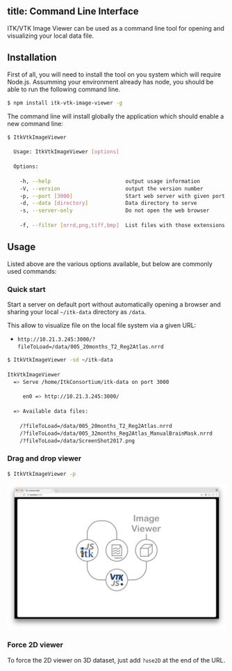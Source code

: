 title: Command Line Interface
---

ITK/VTK Image Viewer can be used as a command line tool for opening and visualizing your local data file.

## Installation

First of all, you will need to install the tool on you system which will require Node.js.
Assumming your environment already has node, you should be able to run the following command line.

```sh
$ npm install itk-vtk-image-viewer -g
```

The command line will install globally the application which should enable a new command line:

```sh
$ ItkVtkImageViewer

  Usage: ItkVtkImageViewer [options]

  Options:

    -h, --help                        output usage information
    -V, --version                     output the version number
    -p, --port [3000]                 Start web server with given port
    -d, --data [directory]            Data directory to serve
    -s, --server-only                 Do not open the web browser
    
    -f, --filter [nrrd,png,tiff,bmp]  List files with those extensions in data directory
```

## Usage 

Listed above are the various options available, but below are commonly used commands:


### Quick start

Start a server on default port without automatically opening a browser and sharing your local `~/itk-data` directory as `/data`.

This allow to visualize file on the local file system via a given URL: 
- `http://10.21.3.245:3000/?fileToLoad=/data/005_20months_T2_Reg2Atlas.nrrd`

```sh
$ ItkVtkImageViewer -sd ~/itk-data

ItkVtkImageViewer
  => Serve /home/ItkConsortium/itk-data on port 3000

     en0 => http://10.21.3.245:3000/

  => Available data files:

    /?fileToLoad=/data/005_20months_T2_Reg2Atlas.nrrd
    /?fileToLoad=/data/005_32months_Reg2Atlas_ManualBrainMask.nrrd
    /?fileToLoad=/data/ScreenShot2017.png
```

### Drag and drop viewer

```sh
$ ItkVtkImageViewer -p
```

![ItkVtkImageViewer](./viewer.jpg)

### Force 2D viewer

To force the 2D viewer on 3D dataset, just add `?use2D` at the end of the URL. 
